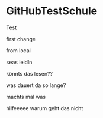 # GitHubTestSchule
Test

first change

from local

seas leidln

könnts das lesen??

was dauert da so lange?

machts mal was

hilfeeeee warum geht das nicht